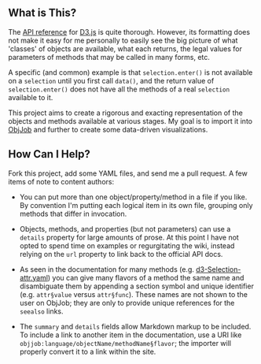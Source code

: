 ## What is This?

The [API reference](https://github.com/mbostock/d3/wiki/API-Reference) for [D3.js](http://mbostock.github.com/d3/) is quite thorough. However, its formatting does not make it easy for me personally to easily see the big picture of what 'classes' of objects are available, what each returns, the legal values for parameters of methods that may be called in many forms, etc.

A specific (and common) example is that `selection.enter()` is not available on a `selection` until you first call `data()`, and the return value of `selection.enter()` does not have all the methods of a real `selection` available to it.

This project aims to create a rigorous and exacting representation of the objects and methods available at various stages. My goal is to import it into [ObjJob](http://objjob.phrogz.net/d3) and further to create some data-driven visualizations.

## How Can I Help?

Fork this project, add some YAML files, and send me a pull request. A few items of note to content authors:

* You can put more than one object/property/method in a file if you like. By convention I'm putting each logical item in its own file, grouping only methods that differ in invocation.

* Objects, methods, and properties (but not parameters) can use a `details` property for large amounts of prose. At this point I have not opted to spend time on examples or regurgitating the wiki, instead relying on the `url` property to link back to the official API docs.

* As seen in the documentation for many methods (e.g. [d3-Selection-attr.yaml](https://github.com/Phrogz/d3hierarchy/blob/master/methods/d3-Selection-attr.yaml)) you can give many flavors of a method the same name and disambiguate them by appending a section symbol and unique identifier (e.g. `attr§value` versus `attr§func`). These names are not shown to the user on ObjJob; they are only to provide unique references for the `seealso` links.

* The `summary` and `details` fields allow Markdown markup to be included. To include a link to another item in the documentation, use a URI like `objjob:language/objectName/methodName§flavor`; the importer will properly convert it to a link within the site.
